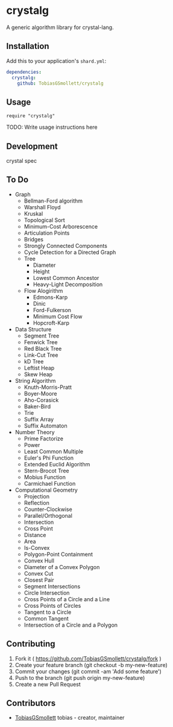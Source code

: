 # crystalg

A generic algorithm library for crystal-lang.

## Installation

Add this to your application's `shard.yml`:

```yaml
dependencies:
  crystalg:
    github: TobiasGSmollett/crystalg
```

## Usage

```crystal
require "crystalg"
```

TODO: Write usage instructions here

## Development

crystal spec

## To Do
* Graph
  * Bellman-Ford algorithm
  * Warshall Floyd
  * Kruskal
  * Topological Sort
  * Minimum-Cost Arborescence
  * Articulation Points
  * Bridges
  * Strongly Connected Components
  * Cycle Detection for a Directed Graph
  * Tree
    * Diameter
    * Height
    * Lowest Common Ancestor
    * Heavy-Light Decomposition
  * Flow Alogirithm
    * Edmons-Karp
    * Dinic
    * Ford-Fulkerson
    * Minimum Cost Flow
    * Hopcroft-Karp
* Data Structure
  * Segment Tree
  * Fenwick Tree
  * Red Black Tree
  * Link-Cut Tree
  * kD Tree
  * Leftist Heap
  * Skew Heap
* String Algorithm
  * Knuth-Morris-Pratt
  * Boyer-Moore
  * Aho-Corasick
  * Baker-Bird
  * Trie
  * Suffix Array
  * Suffix Automaton
* Number Theory
  * Prime Factorize
  * Power
  * Least Common Multiple
  * Euler's Phi Function
  * Extended Euclid Algorithm
  * Stern-Brocot Tree
  * Mobius Function
  * Carmichael Function
* Computational Geometry
  * Projection
  * Reflection
  * Counter-Clockwise
  * Parallel/Orthogonal
  * Intersection
  * Cross Point
  * Distance
  * Area
  * Is-Convex
  * Polygon-Point Containment
  * Convex Hull
  * Diameter of a Convex Polygon
  * Convex Cut
  * Closest Pair
  * Segment Intersections
  * Circle Intersection
  * Cross Points of a Circle and a Line
  * Cross Points of Circles
  * Tangent to a Circle
  * Common Tangent
  * Intersection of a Circle and a Polygon

## Contributing

1. Fork it ( https://github.com/TobiasGSmollett/crystalg/fork )
2. Create your feature branch (git checkout -b my-new-feature)
3. Commit your changes (git commit -am 'Add some feature')
4. Push to the branch (git push origin my-new-feature)
5. Create a new Pull Request

## Contributors

- [TobiasGSmollett](https://github.com/TobiasGSmollett) tobias - creator, maintainer

